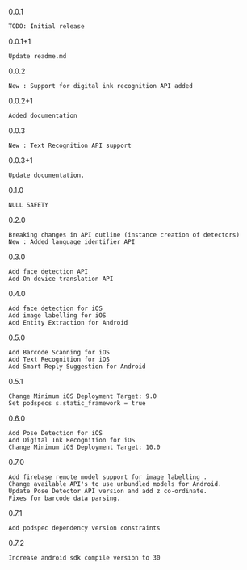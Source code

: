 0.0.1

    TODO: Initial release

0.0.1+1

    Update readme.md

0.0.2

    New : Support for digital ink recognition API added

0.0.2+1

    Added documentation

0.0.3

    New : Text Recognition API support

0.0.3+1

    Update documentation.

0.1.0

    NULL SAFETY

0.2.0

    Breaking changes in API outline (instance creation of detectors)
    New : Added language identifier API

0.3.0

    Add face detection API
    Add On device translation API

0.4.0

    Add face detection for iOS
    Add image labelling for iOS
    Add Entity Extraction for Android

0.5.0

    Add Barcode Scanning for iOS
    Add Text Recognition for iOS
    Add Smart Reply Suggestion for Android

0.5.1

    Change Minimum iOS Deployment Target: 9.0
    Set podspecs s.static_framework = true

0.6.0

    Add Pose Detection for iOS
    Add Digital Ink Recognition for iOS
    Change Minimum iOS Deployment Target: 10.0

0.7.0

    Add firebase remote model support for image labelling .
    Change available API's to use unbundled models for Android.
    Update Pose Detector API version and add z co-ordinate.
    Fixes for barcode data parsing.

0.7.1

    Add podspec dependency version constraints

0.7.2

    Increase android sdk compile version to 30
